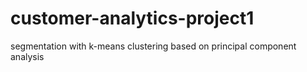 # customer-analytics-project1
segmentation with k-means clustering based on principal component analysis
